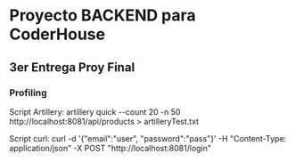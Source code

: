 # Proyecto BACKEND para CoderHouse

## 3er Entrega Proy Final

### Profiling

Script Artillery: artillery quick --count 20 -n 50 http://localhost:8081/api/products > artilleryTest.txt

Script curl: curl -d '{"email":"user", "password":"pass"}' -H "Content-Type: application/json" -X POST "http://localhost:8081/login"





